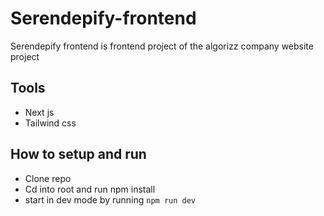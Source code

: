 # Serendepify-frontend
Serendepify frontend is frontend project of the algorizz company website project

## Tools
- Next js
- Tailwind css

## How to setup and run
- Clone repo 
- Cd into root and run npm install
- start in dev mode by running `npm run dev`


